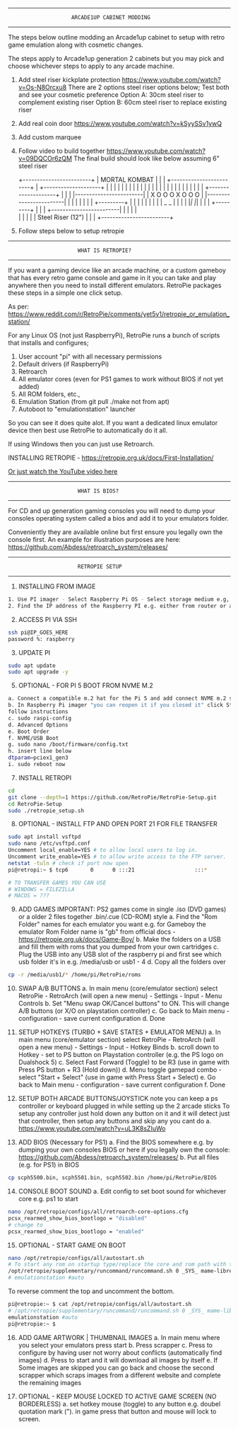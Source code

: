___________________________________________________________________________

                        ARCADE1UP CABINET MODDING
___________________________________________________________________________

The steps below outline modding an Arcade1up cabinet to setup with retro
game emulation along with cosmetic changes.

The steps apply to Arcade1up generation 2 cabinets but you may pick and choose
whichever steps to apply to any arcade machine.

1. Add steel riser kickplate protection https://www.youtube.com/watch?v=Os-N8Orcxu8
There are 2 options steel riser options below; Test both and see your cosmetic 
preference
Option A: 30cm steel riser to complement existing riser
Option B: 60cm steel riser to replace existing riser 
2. Add real coin door https://www.youtube.com/watch?v=kSyySSv1ywQ
3. Add custom marquee
4. Follow video to build together https://www.youtube.com/watch?v=09DQCOr6zQM 
The final build should look like below assuming 6" steel riser

      +------------------------+
      |     MORTAL KOMBAT      |
      |                        |
      +------------------------+
      | +--------------------+ |
      | |                    | |
      | |                    | |
      | |                    | |
      | |                    | |
      | |                    | |
      | |                    | |
      | +--------------------+ |
      |                        |
      |------------------------|
      |   X O O O   X O O O    |
      |------------------------|
      |                        |
      |                        |
      |                        |
      |       +---------+      |
      |       |  |   |  |      |
      |       |  _   _  |      |
      |       | |_| |_| |      |
      |       +---------+      |
      |                        |
      +------------------------|
      |                        |
      |                        |      
      |                        |
      |                        |
      |    Steel Riser (12")   |
      |                        |
      +------------------------+
5. Follow steps below to setup retropie



___________________________________________________________________________

                          WHAT IS RETROPIE?
___________________________________________________________________________

If you want a gaming device like an arcade machine, or a custom gameboy
that has every retro game console and game in it you can take and play anywhere
then you need to install different emulators. RetroPie packages these steps in
a simple one click setup.

As per: https://www.reddit.com/r/RetroPie/comments/yet5v1/retropie_or_emulation_station/

For any Linux OS (not just RaspberryPi), RetroPie runs a bunch of scripts that
installs and configures; 
1. User account "pi" with all necessary permissions
2. Default drivers (if RaspberryPi)
3. Retroarch
4. All emulator cores (even for PS1 games to work without BIOS if not yet added)
5. All ROM folders, etc.,
6. Emulation Station (from git pull ./make not from apt)
7. Autoboot to "emulationstation" launcher

So you can see it does quite alot. If you want a dedicated linux emulator device
then best use RetroPie to automatically do it all.

If using Windows then you can just use Retroarch.

INSTALLING RETROPIE - https://retropie.org.uk/docs/First-Installation/

[Or just watch the YouTube video here](https://www.youtube.com/watch?v=E1sbnPZ_A8w)

___________________________________________________________________________

                          WHAT IS BIOS?
___________________________________________________________________________

For CD and up generation gaming consoles you will need to dump your consoles
operating system called a bios and add it to your emulators folder.

Conveniently they are available online but first ensure you legally own the console first. 
An example for illustration purposes are here: https://github.com/Abdess/retroarch_system/releases/


___________________________________________________________________________

                          RETROPIE SETUP
___________________________________________________________________________

1. INSTALLING FROM IMAGE
```bash
1. Use PI imager - Select Raspberry Pi OS - Select storage medium e.g, Micro SD Card - Enable SSH during setup - Enable Wifi and add login details - Install - Plug Micro SD card into Pi then done. 
2. Find the IP address of the Raspberry PI e.g. either from router or arp -a command if on same network 
```

2. ACCESS PI VIA SSH
```bash
ssh pi@IP_GOES_HERE
password %: raspberry
```

3. UPDATE PI
```bash
sudo apt update
sudo apt upgrade -y
```

5. OPTIONAL - FOR PI 5 BOOT FROM NVME M.2
```bash
a. Connect a compatible m.2 hat for the Pi 5 and add connect NVME m.2 storage media and to the pi
b. In Raspberry Pi imager "you can reopen it if you closed it" click Storage then select the NVME m.2 storage media
follow instructions
c. sudo raspi-config
d. Advanced Options
e. Boot Order
f. NVME/USB Boot
g. sudo nano /boot/firmware/config.txt
h. insert line below
dtparam=pciex1_gen3
i. sudo reboot now
```

7. INSTALL RETROPI
```bash
cd
git clone --depth=1 https://github.com/RetroPie/RetroPie-Setup.git
cd RetroPie-Setup
sudo ./retropie_setup.sh
```

8. OPTIONAL - INSTALL FTP AND OPEN PORT 21 FOR FILE TRANSFER
```bash
sudo apt install vsftpd
sudo nano /etc/vsftpd.conf
Uncomment local_enable=YES # to allow local users to log in.
Uncomment write_enable=YES # to allow write access to the FTP server.
netstat -tuln # check if port now open
pi@retropi:~ $ tcp6       0      0 :::21                   :::*                    LISTEN 

# TO TRANSFER GAMES YOU CAN USE 
# WINDOWS = FILEZILLA
# MACOS = ???
```

9. ADD GAMES
IMPORTANT: PS2 games come in single .iso (DVD games) or a older 2 files together .bin/.cue (CD-ROM) style
a. Find the "Rom Folder" names for each emulator you want e.g. for Gameboy
the emulator Rom Folder name is "gb" from official docs - https://retropie.org.uk/docs/Game-Boy/ 
b. Make the folders on a USB and fill them with roms that you dumped from your own cartridges
c. Plug the USB into any USB slot of the raspberry pi and first see which usb folder it's in
e.g. /media/usb or usb1 - 4
d. Copy all the folders over
```bash
cp -r /media/usb1/* /home/pi/RetroPie/roms 
```

10. SWAP A/B BUTTONS
a. In main menu (core/emulator section) select RetroPie - RetroArch (will open a new menu) -
Settings - Input - Menu Controls
b. Set "Menu swap OK/Cancel buttons" to ON. This will change A/B buttons (or X/O on playstation controller)
c. Go back to Main menu - configuration - save current configuration
d. Done

11. SETUP HOTKEYS (TURBO + SAVE STATES + EMULATOR MENU)
a. In main menu (core/emulator section) select RetroPie - RetroArch (will open a new menu) -
Settings - Input - Hotkey Binds
b. scroll down to Hotkey - set to PS button on Playstation controller 
(e.g. the PS logo on Dualshock 5)
c. Select Fast Forward (Toggle) to be R3 (use in game with Press PS button + R3 (Hold down))
d. Menu toggle gamepad combo - select "Start + Select" (use in game with Press Start + Select)
e. Go back to Main menu - configuration - save current configuration
f. Done

12. SETUP BOTH ARCADE BUTTONS/JOYSTICK
note you can keep a ps controller or keyboard plugged in while setting up the 2 arcade sticks
To setup any controller just hold down any button on it and it will detect
just that controller, then setup any buttons and skip any you cant do
a. https://www.youtube.com/watch?v=uL3K8sZIuWo


13. ADD BIOS
(Necessary for PS1)
a. Find the BIOS somewhere e.g. by dumping your own consoles BIOS
or here if you legally own the console: https://github.com/Abdess/retroarch_system/releases/
b. Put all files (e.g. for PS1) in BIOS
```bash
cp scph5500.bin, scph5501.bin, scph5502.bin /home/pi/RetroPie/BIOS
```

14. CONSOLE BOOT SOUND
a. Edit config to set boot sound for whichever core e.g. ps1 to start
```bash
nano /opt/retropie/configs/all/retroarch-core-options.cfg
pcsx_rearmed_show_bios_bootlogo = "disabled"
# change to
pcsx_rearmed_show_bios_bootlogo = "enabled"
```

15. OPTIONAL - START GAME ON BOOT
```bash
nano /opt/retropie/configs/all/autostart.sh
# To start any rom on startup type/replace the core and rom path with the game 
/opt/retropie/supplementary/runcommand/runcommand.sh 0 _SYS_ mame-libretro ~/RetroPie/roms/mame-libretro/sf2ce.zip &&$
# emulationstation #auto
```
To reverse comment the top and uncomment the bottom.
```bash
pi@retropie:~ $ cat /opt/retropie/configs/all/autostart.sh
# /opt/retropie/supplementary/runcommand/runcommand.sh 0 _SYS_ mame-libretro ~/RetroPie/roms/mame-libretro/sf2ce.zip && emulationstation
emulationstation #auto
pi@retropie:~ $
```

16. ADD GAME ARTWORK | THUMBNAIL IMAGES
a. In main menu where you select your emulators press start
b. Press scrapper
c. Press to configure by having user not worry about conflicts (automatically find images)
d. Press to start and it will download all images by itself
e. If Some images are skipped you can go back and choose the second scrapper which scraps images
from a different website and complete the remaining images

17. OPTIONAL - KEEP MOUSE LOCKED TO ACTIVE GAME SCREEN (NO BORDERLESS)
a. set hotkey mouse (toggle) to any button e.g. doubel quotation mark (").
in game press that button and mouse will lock to screen.